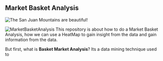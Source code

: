 
## Market Basket Analysis

![The San Juan Mountains are beautiful!](/assets/images/san-juan-mountains.jpg "San Juan Mountains")

![MarketBasketAnalysis](https://user-images.githubusercontent.com/20040679/189615218-7a0f8b47-be51-4912-b0c8-7b2755f35b5a.png)
This repository is about how to do a Market Basket Analysis, how we can use a HeatMap to gain insight from the data and gain information from the data. 

But first, what is __Basket Market Analysis__?
Its a data mining technique used to 
 
